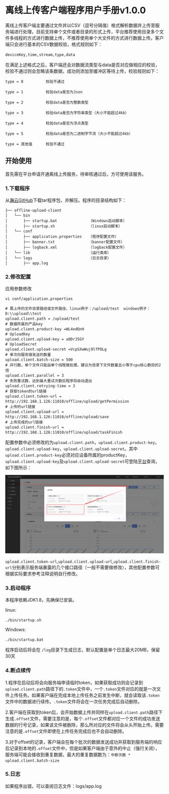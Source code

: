 # 离线上传客户端程序用户手册v1.0.0


离线上传客户端主要通过文件并以CSV（逗号分隔值）格式解析数据并上传至服务端进行处理，目前支持单个文件或者目录的形式上传，平台推荐使用目录多个文件多线程的方式进行数据上传，不推荐使用单个大文件的方式进行数据上传。客户端只会进行基本的CSV数据校验，格式规则如下：

`deviceKey,time,stream,type,data`

在满足上述格式之后，客户端还会对数据流类型与data是否对应做相应的校验，校验不通过则会忽略该条数据，成功则添加至缓冲区等待上传，校验规则如下：

```
type = 0          校验不通过

type = 1          校验data是否为Json

type = 2          校验data是否为整数类型

type = 3          校验data是否为字符串类型（大小不能超过4kb）

type = 4          校验data是否为浮点类型

type = 5          校验data是否为二进制字节流（大小不能超过4kb）

type = 其他值      校验不通过

```

## 开始使用

首先需在平台申请开通离线上传服务，待审核通过后，方可使用该服务。


### 1.下载程序

从[瀚云GitHub](http://git.hyun.in/platform_service/offline-upload-client/src/master/src/main/tar/offline-upload-client-1.0.0.tar.gz)下载tar程序包，并解压。程序的目录结构如下：

```
├── offline-upload-client
│   └── bin
│       ├── startup.bat              （Windows启动脚本）
│       ├── startup.sh               （linux启动脚本）
│   └── conf
│       ├── application.properties   （程序配置文件）
│       ├── banner.txt               （banner配置文件）
│       ├── logback.xml              （logback配置文件）
│   └── lib                          （运行类库）
│   └── logs                         （日志目录）
│       ├── app.log
```

### 2.修改配置

应用参数修改

```
vi conf/application.properties
```

```
# 需上传的文件目录路径或文件路径，linux例子：/upload/test  windows例子：D:\\upload\\test
upload.client.path = /upload/test
# 数据所属的产品key
upload.client.product-key =WL4odQnH
# UploadKey
upload.client.upload-key = a0DrJ5GY
# UploadSecret
upload.client.upload-secret =VcpSXwWuj9lfPOLg
# 单次向服务端发送的数量
upload.client.batch-size = 500
# 并行数，单个文件只能由单个线程做处理，建议为目录下文件数量且小等于cpu核心数目的2倍
upload.client.parallel = 3
# 失败重试数，达到最大重试次数后程序将自动退出
upload.client.retrying-time = 3
# 获取token的url链接
upload.client.token-url = http://192.168.1.126:11010/offline/upload/getPermission
# 上传的url链接
upload.client.upload-url = http://192.168.1.126:11010/offline/upload/save
# 上传完成的url链接
upload.client.finish-url = http://192.168.1.126:11010/offline/upload/taskFinish
```

配置参数中必须修改的为`upload.client.path`，`upload.client.product-key`，`upload.client.upload-key`，`upload.client.upload-secret`。其中`upload.client.product-key`必须对应设备所属的productKey，`upload.client.upload-key`及`upload.client.upload-secret`可登陆[平台](https://www.hanclouds.com/)查询，如下图所示：

![upload-client-user](png/upload-client-user.png)

`upload.client.token-url`,`upload.client.upload-url`,`upload.client.finish-url`分别表示服务端暴露的几个接口路径（一般不需要做修改），其他配置参数可根据实际要求参考注释说明自行修改。

### 3.启动程序

本程序依赖JDK1.8，先确保已安装。

linux:

`./bin/startup.sh`

Windows:

`./bin/startup.bat`

程序启动后将会在 `/log`目录下生成日志，默认配置是单个日志最大20MB，保留30天

### 4.断点续传

1.程序在启动后将会向服务端申请临时token，如果获取成功则会记录到`upload.client.path`路径下的`.token`文件中，一个`.token`文件对应的就是一次文件上传任务。如果客户端在完成本地上传任务之前发生中断，就会读取该`.token`文件中的数据进行续传。`.token`文件将会在一次任务完成后自动删除。

2.客户端在获取到token后，会开始数据上传并同样在`upload.client.path`路径下生成`.offset`文件，需要注意的是，每个`.offset`文件都对应一个文件的成功发送数据的行号记录，如果该文件被删除，那么所对应的文件将会从头开始上传。需要注意的是`.offset`文件即使在上传任务完成后也不会自动删除。

3.对于offset的记录，客户端会在每个批次的数据发送成功并获取到服务端的响应后记录到本地的`.offset`文件中，但是如果客户端由于意外的中止（强行关闭），服务端可能会接收到重复数据，最大的重复数据数为：`中断次数 * upload.client.batch-size`

### 5.日志
如果程序出错，可以查阅日志文件：logs/app.log
